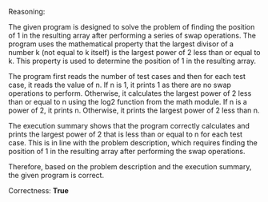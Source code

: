 Reasoning:

The given program is designed to solve the problem of finding the position of 1 in the resulting array after performing a series of swap operations. The program uses the mathematical property that the largest divisor of a number k (not equal to k itself) is the largest power of 2 less than or equal to k. This property is used to determine the position of 1 in the resulting array.

The program first reads the number of test cases and then for each test case, it reads the value of n. If n is 1, it prints 1 as there are no swap operations to perform. Otherwise, it calculates the largest power of 2 less than or equal to n using the log2 function from the math module. If n is a power of 2, it prints n. Otherwise, it prints the largest power of 2 less than n.

The execution summary shows that the program correctly calculates and prints the largest power of 2 that is less than or equal to n for each test case. This is in line with the problem description, which requires finding the position of 1 in the resulting array after performing the swap operations.

Therefore, based on the problem description and the execution summary, the given program is correct.

Correctness: **True**